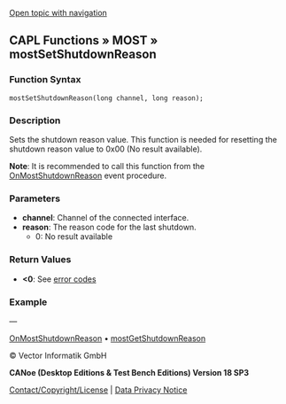 [Open topic with navigation](../../../../../CANoeDEFamily.htm#Topics/CAPLFunctions/MOST/Functions/CAPLfunctionMOSTSetShutdownReason.md)

## CAPL Functions » MOST » mostSetShutdownReason

### Function Syntax

```plaintext
mostSetShutdownReason(long channel, long reason);
```

### Description

Sets the shutdown reason value. This function is needed for resetting the shutdown reason value to 0x00 (No result available).

**Note**: It is recommended to call this function from the [OnMostShutdownReason](../EventProcedures/CAPLfunctionOnMostShutdownReason.md) event procedure.

### Parameters

- **channel**: Channel of the connected interface.
- **reason**: The reason code for the last shutdown.
  - 0: No result available

### Return Values

- **<0**: See [error codes](../CAPLfunctionsMOSTErrorCodes.md)

### Example

—

[OnMostShutdownReason](../EventProcedures/CAPLfunctionOnMostShutdownReason.md) • [mostGetShutdownReason](CAPLfunctionMOSTGetShutdownReason.md)

© Vector Informatik GmbH

**CANoe (Desktop Editions & Test Bench Editions) Version 18 SP3**

[Contact/Copyright/License](../../../Shared/ContactCopyrightLicense.md) | [Data Privacy Notice](https://www.vector.com/int/en/company/get-info/privacy-policy/)
